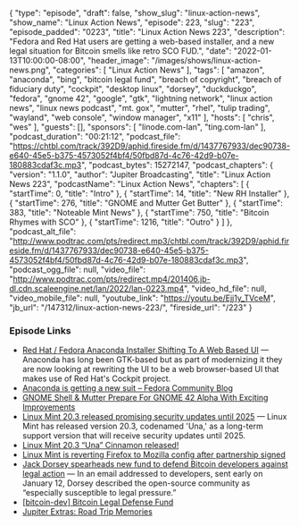 {
  "type": "episode",
  "draft": false,
  "show_slug": "linux-action-news",
  "show_name": "Linux Action News",
  "episode": 223,
  "slug": "223",
  "episode_padded": "0223",
  "title": "Linux Action News 223",
  "description": "Fedora and Red Hat users are getting a web-based installer, and a new legal situation for Bitcoin smells like retro SCO FUD.",
  "date": "2022-01-13T10:00:00-08:00",
  "header_image": "/images/shows/linux-action-news.png",
  "categories": [
    "Linux Action News"
  ],
  "tags": [
    "amazon",
    "anaconda",
    "bing",
    "bitcoin legal fund",
    "breach of copyright",
    "breach of fiduciary duty",
    "cockpit",
    "desktop linux",
    "dorsey",
    "duckduckgo",
    "fedora",
    "gnome 42",
    "google",
    "gtk",
    "lightning network",
    "linux action news",
    "linux news podcast",
    "mt. gox",
    "mutter",
    "rhel",
    "tulip trading",
    "wayland",
    "web console",
    "window manager",
    "x11"
  ],
  "hosts": [
    "chris",
    "wes"
  ],
  "guests": [],
  "sponsors": [
    "linode.com-lan",
    "ting.com-lan"
  ],
  "podcast_duration": "00:21:12",
  "podcast_file": "https://chtbl.com/track/392D9/aphid.fireside.fm/d/1437767933/dec90738-e640-45e5-b375-4573052f4bf4/50fbd87d-4c76-42d9-b07e-180883cdaf3c.mp3",
  "podcast_bytes": 15272147,
  "podcast_chapters": {
    "version": "1.1.0",
    "author": "Jupiter Broadcasting",
    "title": "Linux Action News 223",
    "podcastName": "Linux Action News",
    "chapters": [
      {
        "startTime": 0,
        "title": "Intro"
      },
      {
        "startTime": 14,
        "title": "New RH Installer"
      },
      {
        "startTime": 276,
        "title": "GNOME and Mutter Get Butter"
      },
      {
        "startTime": 383,
        "title": "Noteable Mint News"
      },
      {
        "startTime": 750,
        "title": "Bitcoin Rhymes with SCO"
      },
      {
        "startTime": 1216,
        "title": "Outro"
      }
    ]
  },
  "podcast_alt_file": "http://www.podtrac.com/pts/redirect.mp3/chtbl.com/track/392D9/aphid.fireside.fm/d/1437767933/dec90738-e640-45e5-b375-4573052f4bf4/50fbd87d-4c76-42d9-b07e-180883cdaf3c.mp3",
  "podcast_ogg_file": null,
  "video_file": "http://www.podtrac.com/pts/redirect.mp4/201406.jb-dl.cdn.scaleengine.net/lan/2022/lan-0223.mp4",
  "video_hd_file": null,
  "video_mobile_file": null,
  "youtube_link": "https://youtu.be/Ejj1y_TVceM",
  "jb_url": "/147312/linux-action-news-223/",
  "fireside_url": "/223"
}


### Episode Links

  * [Red Hat / Fedora Anaconda Installer Shifting To A Web Based UI](https://www.phoronix.com/scan.php?page=news_item&px=Red-Hat-Anaconda-New-UI "Red Hat / Fedora Anaconda Installer Shifting To A Web Based UI") — Anaconda has long been GTK-based but as part of modernizing it they are now looking at rewriting the UI to be a web browser-based UI that makes use of Red Hat's Cockpit project. 
  * [Anaconda is getting a new suit – Fedora Community Blog](https://communityblog.fedoraproject.org/anaconda-is-getting-a-new-suit/ "Anaconda is getting a new suit – Fedora Community Blog")
  * [GNOME Shell & Mutter Prepare For GNOME 42 Alpha With Exciting Improvements](https://www.phoronix.com/scan.php?page=news_item&px=GNOME-42-Alpha-Shell-Mutter "GNOME Shell & Mutter Prepare For GNOME 42 Alpha With Exciting Improvements")
  * [Linux Mint 20.3 released promising security updates until 2025](https://www.bleepingcomputer.com/news/linux/linux-mint-203-released-promising-security-updates-until-2025/ "Linux Mint 20.3 released promising security updates until 2025") — Linux Mint has released version 20.3, codenamed 'Una,' as a long-term support version that will receive security updates until 2025.
  * [Linux Mint 20.3 “Una” Cinnamon released!](https://blog.linuxmint.com/?p=4220 "Linux Mint 20.3 “Una” Cinnamon released!")
  * [Linux Mint is reverting Firefox to Mozilla config after partnership signed](https://www.zdnet.com/article/linux-mint-is-reverting-firefox-to-mozilla-config-after-partnership-signed/ "Linux Mint is reverting Firefox to Mozilla config after partnership signed")
  * [Jack Dorsey spearheads new fund to defend Bitcoin developers against legal action](https://www.theblockcrypto.com/linked/130007/jack-dorsey-bitcoin-defense-fund "Jack Dorsey spearheads new fund to defend Bitcoin developers against legal action") — In an email addressed to developers, sent early on January 12, Dorsey described the open-source community as “especially susceptible to legal pressure.”
  * [[bitcoin-dev] Bitcoin Legal Defense Fund](https://lists.linuxfoundation.org/pipermail/bitcoin-dev/2022-January/019741.html "\[bitcoin-dev\] Bitcoin Legal Defense Fund")
  * [Jupiter Extras: Road Trip Memories](https://extras.show/80 "Jupiter Extras: Road Trip Memories")



